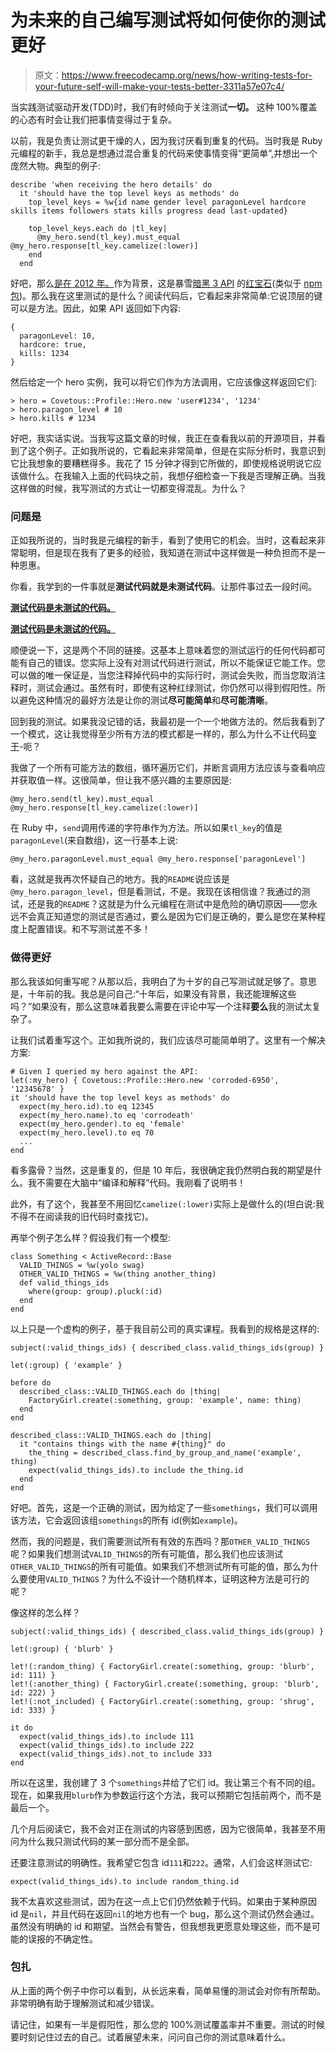 # 为未来的自己编写测试将如何使你的测试更好

> 原文：<https://www.freecodecamp.org/news/how-writing-tests-for-your-future-self-will-make-your-tests-better-3311a57e07c4/>

当实践测试驱动开发(TDD)时，我们有时倾向于关注测试**一切。** 这种 100%覆盖的心态有时会让我们把事情变得过于复杂。

以前，我是负责让测试更干燥的人，因为我讨厌看到重复的代码。当时我是 Ruby 元编程的新手，我总是想通过混合重复的代码来使事情变得“更简单”,并想出一个庞然大物。典型的例子:

```
describe 'when receiving the hero details' do
  it 'should have the top level keys as methods' do
    top_level_keys = %w{id name gender level paragonLevel hardcore skills items followers stats kills progress dead last-updated}

    top_level_keys.each do |tl_key|
      @my_hero.send(tl_key).must_equal @my_hero.response[tl_key.camelize(:lower)]
    end
  end
```

好吧，那么[是在 2012 年。](https://github.com/corroded/covetous/blob/master/spec/covetous/profile/hero_spec.rb#L20-L32)作为背景，这是暴雪[暗黑 3 API](https://dev.battle.net/io-docs) 的[红宝石](https://rubygems.org/)(类似于 [npm 包](https://www.npmjs.com/))。那么我在这里测试的是什么？阅读代码后，它看起来非常简单:它说顶层的键可以是方法。因此，如果 API 返回如下内容:

```
{
  paragonLevel: 10,
  hardcore: true,
  kills: 1234
}
```

然后给定一个 hero 实例，我可以将它们作为方法调用，它应该像这样返回它们:

```
> hero = Covetous::Profile::Hero.new 'user#1234', '1234'
> hero.paragon_level # 10
> hero.kills # 1234
```

好吧，我实话实说。当我写这篇文章的时候，我正在查看我以前的开源项目，并看到了这个例子。正如我所说的，它看起来非常简单，但是在实际分析时，我意识到它比我想象的要糟糕得多。我花了 15 分钟才得到它所做的，即使规格说明说它应该做什么。在我输入上面的代码块之前，我想仔细检查一下我是否理解正确。当我这样做的时候，我写测试的方式让一切都变得混乱。为什么？

### 问题是

正如我所说的，当时我是元编程的新手，看到了使用它的机会。当时，这看起来非常聪明，但是现在我有了更多的经验，我知道在测试中这样做是一种负担而不是一种恩惠。

你看，我学到的一件事就是**测试代码就是未测试代码**。让那件事过去一段时间。

[**测试代码是未测试的代码。**](https://twitter.com/corrodedlotus/status/982741953308700672)

[**测试代码是未测试的代码。**](https://github.com/ericboehs/talk-notes/blob/master/2015-11-15-1040-rubyconf-how-to-stop-hating-your-test-suite.md#test-structre)

顺便说一下，这是两个不同的链接。这基本上意味着您的测试运行的任何代码都可能有自己的错误。您实际上没有对测试代码进行测试，所以不能保证它能工作。您可以做的唯一保证是，当您注释掉代码中的实际行时，测试会失败，而当您取消注释时，测试会通过。虽然有时，即使有这种红绿测试，你仍然可以得到假阳性。所以避免这种情况的最好方法是让你的测试**尽可能简单**和**尽可能清晰**。

回到我的测试。如果我没记错的话，我最初是一个一个地做方法的。然后我看到了一个模式，这让我觉得至少所有方法的模式都是一样的，那么为什么不让代码[变干](https://en.wikipedia.org/wiki/Don%27t_repeat_yourself)-呃？

我做了一个所有可能方法的数组，循环遍历它们，并断言调用方法应该与查看响应并获取值一样。这很简单，但让我不感兴趣的主要原因是:

```
@my_hero.send(tl_key).must_equal @my_hero.response[tl_key.camelize(:lower)]
```

在 Ruby 中，`send`调用传递的字符串作为方法。所以如果`tl_key`的值是`paragonLevel`(来自数组)，这一行基本上说:

```
@my_hero.paragonLevel.must_equal @my_hero.response['paragonLevel']
```

看，这就是我再次怀疑自己的地方。我的`README`说应该是`@my_hero.paragon_level`，但是看测试，不是。我现在该相信谁？我通过的测试，还是我的`README`？这就是为什么元编程在测试中是危险的确切原因——您永远不会真正知道您的测试是否通过，要么是因为它们是正确的，要么是您在某种程度上配置错误。和不写测试差不多！

### 做得更好

那么我该如何重写呢？从那以后，我明白了为十岁的自己写测试就足够了。意思是，十年前的我。我总是问自己:“十年后，如果没有背景，我还能理解这些吗？”如果没有，那么这意味着我要么需要在评论中写一个注释**要么**我的测试太复杂了。

让我们试着重写这个。正如我所说的，我们应该尽可能简单明了。这里有一个解决方案:

```
# Given I queried my hero against the API:
let(:my_hero) { Covetous::Profile::Hero.new 'corroded-6950', '12345678' }
it 'should have the top level keys as methods' do
  expect(my_hero.id).to eq 12345
  expect(my_hero.name).to eq 'corrodeath'
  expect(my_hero.gender).to eq 'female'
  expect(my_hero.level).to eq 70
  ...
end
```

看多露骨？当然，这是重复的，但是 10 年后，我很确定我仍然明白我的期望是什么。我不需要在大脑中“编译和解释”代码。我刚看了说明书！

此外，有了这个，我甚至不用回忆`camelize(:lower)`实际上是做什么的(坦白说:我不得不在阅读我的旧代码时查找它)。

再举个例子怎么样？假设我们有一个模型:

```
class Something < ActiveRecord::Base
  VALID_THINGS = %w(yolo swag)
  OTHER_VALID_THINGS = %w(thing another_thing)
  def valid_things_ids
    where(group: group).pluck(:id)
  end
end
```

以上只是一个虚构的例子，基于我目前公司的真实课程。我看到的规格是这样的:

```
subject(:valid_things_ids) { described_class.valid_things_ids(group) }

let(:group) { 'example' }

before do
  described_class::VALID_THINGS.each do |thing|
    FactoryGirl.create(:something, group: 'example', name: thing)
  end
end

described_class::VALID_THINGS.each do |thing|
  it "contains things with the name #{thing}" do
    the_thing = described_class.find_by_group_and_name('example', thing)
    expect(valid_things_ids).to include the_thing.id
  end
end
```

好吧。首先，这是一个正确的测试，因为给定了一些`somethings`，我们可以调用该方法，它会返回该组`somethings`的所有 id(例如`example`)。

然而，我的问题是，我们需要测试所有有效的东西吗？那`OTHER_VALID_THINGS`呢？如果我们想测试`VALID_THINGS`的所有可能值，那么我们也应该测试`OTHER_VALID_THINGS`的所有可能值。如果我们不想测试所有可能的值，那么为什么要使用`VALID_THINGS`？为什么不设计一个随机样本，证明这种方法是可行的呢？

像这样的怎么样？

```
subject(:valid_things_ids) { described_class.valid_things_ids(group) }

let(:group) { 'blurb' }

let!(:random_thing) { FactoryGirl.create(:something, group: 'blurb', id: 111) }
let!(:another_thing) { FactoryGirl.create(:something, group: 'blurb', id: 222) }
let!(:not_included) { FactoryGirl.create(:something, group: 'shrug', id: 333) }

it do
  expect(valid_things_ids).to include 111
  expect(valid_things_ids).to include 222
  expect(valid_things_ids).not_to include 333
end
```

所以在这里，我创建了 3 个`somethings`并给了它们 id。我让第三个有不同的组。现在，如果我用`blurb`作为参数运行这个方法，我可以预期它包括前两个，而不是最后一个。

几个月后阅读它，我不会对正在测试的内容感到困惑，因为它很简单，我甚至不用问为什么我只测试代码的某一部分而不是全部。

还要注意测试的明确性。我希望它包含 id`111`和`222`。通常，人们会这样测试它:

```
expect(valid_things_ids).to include random_thing.id
```

我不太喜欢这些测试，因为在这一点上它们仍然依赖于代码。如果由于某种原因 id 是`nil`，并且代码在返回`nil`的地方也有一个 bug，那么这个测试仍然会通过。虽然没有明确的 id 和期望。当然会有警告，但我想我更愿意处理这些，而不是可能的误报的不确定性。

### 包扎

从上面的两个例子中你可以看到，从长远来看，简单易懂的测试会对你有所帮助。非常明确有助于理解测试和减少错误。

请记住，如果有一半是假阳性，那么您的 100%测试覆盖率并不重要。测试的时候要时刻记住过去的自己。试着展望未来，问问自己你的测试意味着什么。